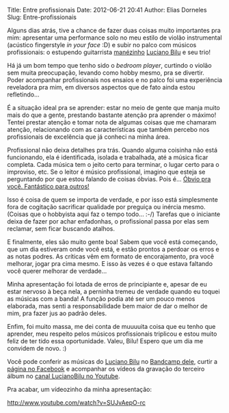 Title: Entre profissionais
Date: 2012-06-21 20:41
Author: Elias Dorneles
Slug: Entre-profissionais


Alguns dias atrás, tive a chance de fazer duas coisas muito importantes pra
mim: apresentar uma performance solo no meu estilo de violão instrumental
(acústico fingerstyle *in your face* :D) e subir no palco com músicos
profissionais: o estupendo guitarrista
[manézinho](https://pt.wikipedia.org/wiki/Manezinho "Manézinho - nativo de
Floripa, SC") [Luciano Bilu](http://www.lucianobilu.com.br/ "Site do
guitarrista Luciano Bilu") e seu trio!

Há já um bom tempo que tenho sido o *bedroom player*, curtindo o violão sem
muita preocupação, levando como hobby mesmo, pra se divertir. Poder acompanhar
profissionais nos ensaios e no palco foi uma experiência reveladora pra mim, em
diversos aspectos que de fato ainda estou refletindo...

É a situação ideal pra se aprender: estar no meio de gente que manja muito mais
do que a gente, prestando bastante atenção pra aprender o máximo! Tentei
prestar atenção e tomar nota de algumas coisas que me chamaram atenção,
relacionando com as características que também percebo nos profissionais de
excelência que já conheci na minha área.

Profissional não deixa detalhes pra trás. Quando alguma coisinha não está
funcionando, ela é identificada, isolada e trabalhada, até a música ficar
completa. Cada música tem o jeito certo para terminar, o lugar certo para o
improviso, etc. Se o leitor é músico profissional, imagino que esteja se
perguntando por que estou falando de coisas óbvias. Pois é... [Óbvio pra você.
Fantástico para outros!](http://sivers.org/obvious "Obvious to you. Amazing to
others.")

Isso é coisa de quem se importa de verdade, e por isso está simplesmente fora
de cogitação sacrificar qualidade por preguiça ou inércia mesmo.  (Coisas que o
hobbyista aqui faz o tempo todo... :-/) Tarefas que o iniciante deixa de fazer
por achar enfadonhas, o profissional passa por elas sem reclamar, sem ficar
buscando atalhos.

E finalmente, eles são muito gente boa! Sabem que você está começando, que um
dia estiveram onde você está, e estão prontos a perdoar os erros e as notas
podres. As críticas vêm em formato de encorajamento, pra você melhorar, jogar
pra cima mesmo. E isso às vezes é o que estava faltando você querer melhorar de
verdade...

Minha apresentação foi lotada de erros de principiante e, apesar de eu estar
nervoso à beça nela, a perninha tremeu de verdade quando eu toquei as músicas
com a banda! A função podia até ser um pouco menos elaborada, mas senti a
responsabilidade bem maior de dar o melhor de mim, pra fazer jus ao padrão
deles.

Enfim, foi muito massa, me dei conta de muuuuita coisa que eu tenho que
aprender, meu respeito pelos músicos profissionais triplicou e estou muito
feliz de ter tido essa oportunidade. Valeu, Bilu! Espero que um dia me convidem
de novo. :)

Você pode conferir as músicas do [Luciano Bilu](http://www.lucianobilu.com.br/
"Site do guitarrista Luciano Bilu") no [Bandcamp
dele](http://lucianobilu.bandcamp.com/ "Bandcamp do Luciano Bilu"), curtir a
[página no Facebook](http://www.facebook.com/luciano.bilu.9 "Luciano Bilu no
Facebook") e acompanhar os vídeos da gravação do terceiro álbum no [canal
LucianoBilu no Youtube](http://www.youtube.com/LucianoBilu "Luciano Bilu no
Youtube").

Pra acabar, um vídeozinho da minha apresentação:

<http://www.youtube.com/watch?v=SUJvAepO-rc>
